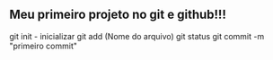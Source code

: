 ## Meu primeiro projeto no git e github!!!

git init - inicializar
git add (Nome do arquivo)
git status
git commit -m "primeiro commit"
